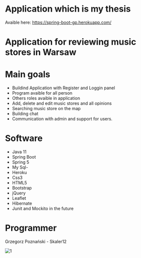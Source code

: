 # Application which is my thesis
Avaible here: https://spring-boot-gp.herokuapp.com/
# Application for reviewing music stores in Warsaw

# Main goals 
- Buildind Application with Register and Loggin panel 
- Program avaible for all person
- Others roles avaible in application
- Add, delete and edit music stores and all opinions
- Searching music store on the map 
- Building chat 
- Communication with admin and support for users. 

# Software 
- Java 11
- Spring Boot
- Spring 5
- My Sql-
- Heroku
- Css3
- HTML5
- Bootstrap
- jQuery
- Leaflet
- Hibernate
- Junit and Mockito in the future

# Programmer
Grzegorz Poznański - Skaler12

![1](https://user-images.githubusercontent.com/57706581/84178344-8612b780-aa84-11ea-83ba-ccd225be5ccd.PNG)
